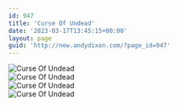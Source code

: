 ```yaml
---
id: 947
title: 'Curse Of Undead'
date: '2023-03-17T13:45:15+00:00'
layout: page
guid: 'http://new.andydixon.com/?page_id=947'
---
```


![Curse Of Undead](https://i0.wp.com/assets.g8x2.ldn.idrivee2-23.com/posters/Curse%20Of%20Undead%2001.jpg?w=1200&ssl=1 "Curse Of Undead")  
![Curse Of Undead](https://i0.wp.com/assets.g8x2.ldn.idrivee2-23.com/posters/Curse%20Of%20Undead%2002.jpg?w=1200&ssl=1 "Curse Of Undead")  
![Curse Of Undead](https://i0.wp.com/assets.g8x2.ldn.idrivee2-23.com/posters/Curse%20Of%20Undead%2003.jpg?w=1200&ssl=1 "Curse Of Undead")  
![Curse Of Undead](https://i0.wp.com/assets.g8x2.ldn.idrivee2-23.com/posters/Curse%20Of%20Undead%2004.jpg?w=1200&ssl=1 "Curse Of Undead")